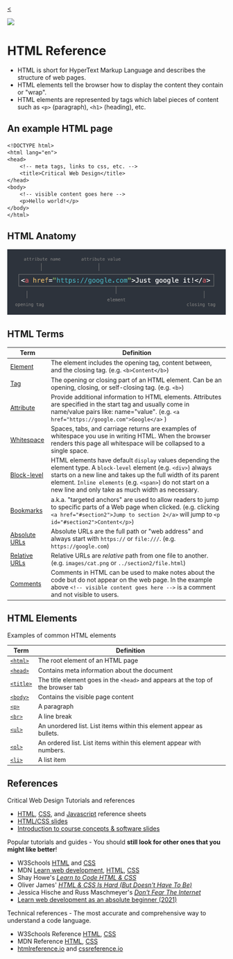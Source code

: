 
[<](../README.md)

<img src="../../assets/img/logos/logo-html5.png" width="400">

# HTML Reference

- HTML is short for HyperText Markup Language and describes the structure of web pages.
- HTML elements tell the browser how to display the content they contain or "wrap".
- HTML elements are represented by tags which label pieces of content such as `<p>` (paragraph), `<h1>` (heading), etc.



## An example HTML page
```
<!DOCTYPE html>
<html lang="en">
<head>
    <!-- meta tags, links to css, etc. -->
    <title>Critical Web Design</title>
</head>
<body>
    <!-- visible content goes here -->
    <p>Hello world!</p>
</body>
</html>
```


## HTML Anatomy


![HTML anatomy](../../assets/img/code-html-anatomy.png)



## HTML Terms

Term | Definition
--- | ---
[Element](https://www.w3schools.com/html/html_elements.asp) | The element includes the opening tag, content between, and the closing tag. (e.g. `<b>Content</b>`)
[Tag](https://www.w3schools.com/html/html_elements.asp) | The opening or closing part of an HTML element. Can be an opening, closing, or self-closing tag. (e.g. `<b>`)
[Attribute](https://www.w3schools.com/html/html_attributes.asp) | Provide additional information to HTML elements. Attributes are specified in the start tag and usually come in name/value pairs like: name="value". (e.g. `<a href="https://google.com">Google</a>` )
[Whitespace](https://www.w3schools.com/html/html_entities.asp) | Spaces, tabs, and carriage returns are examples of whitespace you use in writing HTML. When the browser renders this page all whitespace will be collapsed to a single space.
[Block-level](https://www.w3schools.com/html/html_blocks.asp) | HTML elements have default `display` values depending the element type. A `block-level` element (e.g. `<div>`) always starts on a new line and takes up the full width of its parent element. `Inline elements` (e.g. `<span>`) do not start on a new line and only take as much width as necessary.
[Bookmarks](https://www.w3schools.com/html/html_links.asp) | a.k.a. "targeted anchors" are used to allow readers to jump to specific parts of a Web page when clicked. (e.g. clicking `<a href="#section2">Jump to section 2</a>` will jump to `<p id="#section2">Content</p>`)
[Absolute URLs](https://www.w3schools.com/html/html_links.asp) | Absolute URLs are the full path or "web address" and always start with `https://` or `file:///`. (e.g. `https://google.com`)
[Relative URLs](https://www.w3schools.com/html/html_links.asp) | Relative URLs are *relative* path from one file to another. (e.g. `images/cat.png` or `../section2/file.html`)
[Comments](https://www.w3schools.com/html/html_comments.asp) | Comments in HTML can be used to make notes about the code but do not appear on the web page. In the example above `<!-- visible content goes here -->` is a comment and not visible to users.



## HTML Elements
Examples of common HTML elements

Term | Definition
--- | ---
[`<html>`](https://www.w3schools.com/html/html_intro.asp) | The root element of an HTML page
[`<head>`](https://www.w3schools.com/html/html_intro.asp) | Contains meta information about the document
[`<title>`](https://www.w3schools.com/html/html_intro.asp) | The title element goes in the `<head>` and appears at the top of the browser tab
[`<body>`](https://www.w3schools.com/html/html_intro.asp) | Contains the visible page content
[`<p>`](https://www.w3schools.com/html/html_paragraphs.asp) | A paragraph
[`<br>`](https://www.w3schools.com/html/html_paragraphs.asp) | A line break
[`<ul>`](https://www.w3schools.com/html/html_lists.asp) | An unordered list. List items within this element appear as bullets.
[`<ol>`](https://www.w3schools.com/html/html_lists.asp) | An ordered list. List items within this element appear with numbers.
[`<li>`](https://www.w3schools.com/html/html_lists.asp) | A list item



## References

Critical Web Design Tutorials and references

- [HTML](html.md), [CSS](css.md), and [Javascript](javascript.md) reference sheets
- [HTML/CSS slides](https://docs.google.com/presentation/d/1x5yJObVVAyUj2uUV3VKqxvY1L2ucPrwKDUFKmZ2elUw/edit?usp=sharing)
- [Introduction to course concepts & software slides](https://docs.google.com/presentation/d/1OVCMHMfB_0gYgTtv2iMK_aCktJtCSRp1aRvH3T1W0JU/edit?usp=sharing)

Popular tutorials and guides - You should **still look for other ones that you might like better**!

- W3Schools [HTML](https://www.w3schools.com/html/) and [CSS](https://www.w3schools.com/css/)
- MDN [Learn web development](https://developer.mozilla.org/en-US/docs/Learn), [HTML](https://developer.mozilla.org/en-US/docs/Web/HTML), [CSS](https://developer.mozilla.org/en-US/docs/Web/CSS)
- Shay Howe's *[Learn to Code HTML & CSS](https://learn.shayhowe.com/)*
- Oliver James' *[HTML & CSS Is Hard (But Doesn't Have To Be)](https://www.internetingishard.com/html-and-css/)*
- Jessica Hische and Russ Maschmeyer's *[Don't Fear The Internet](http://www.dontfeartheinternet.com/)*
- [Learn web development as an absolute beginner (2021)](https://coder-coder.com/learn-web-development/)

Technical references - The most accurate and comprehensive way to understand a code language.

- W3Schools Reference [HTML](https://www.w3schools.com/tags/default.asp), [CSS](https://www.w3schools.com/cssref/default.asp)
- MDN Reference [HTML](https://developer.mozilla.org/en-US/docs/Web/HTML/Reference), [CSS](https://developer.mozilla.org/en-US/docs/Web/CSS/Reference)
- [htmlreference.io](https://htmlreference.io/) and [cssreference.io](https://cssreference.io/)
